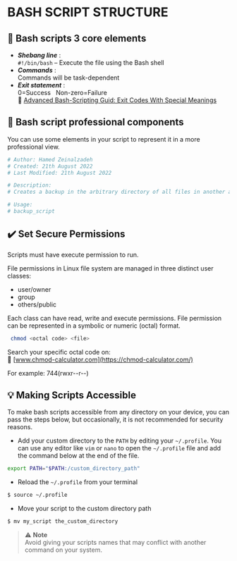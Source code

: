 # BASH SCRIPT STRUCTURE
## :key: Bash scripts 3 core elements
- ***Shebang line*** : 
<br>`#!/bin/bash` – Execute the file using the Bash shell
- ***Commands*** :
<br>Commands will be task-dependent
- ***Exit statement*** :
<br>0=Success &nbsp; Non-zero=Failure
<br>:link: [Advanced Bash-Scripting Guid: Exit Codes With Special Meanings](https://tldp.org/LDP/abs/html/exitcodes.html) 

## :wrench: Bash script professional components
You can use some elements in your script to represent it in a more professional view.

```bash
# Author: Hamed Zeinalzadeh
# Created: 21th August 2022
# Last Modified: 21th August 2022

# Description:
# Creates a backup in the arbitrary directory of all files in another arbitrary directory.

# Usage:
# backup_script
```

## :heavy_check_mark: Set Secure Permissions
Scripts must have execute permission to run.

File permissions in Linux file system are managed in three distinct user classes: 
- user/owner
- group
- others/public 

 Each class can have read, write and execute permissions. File permission can be represented in a symbolic or numeric (octal) format.

```bash
 chmod <octal code> <file>
```
Search your specific octal code on:
<br>:link: [www.chmod-calculator.com](https://chmod-calculator.com/)

For example:  744(rwxr--r--)
## :bulb: Making Scripts Accessible
To make bash scripts accessible from any directory on your device, you can pass the steps below, but occasionally, it is not recommended for security reasons.
- Add your custom directory to the `PATH`  by editing your `~/.profile`. You can use any editor like `vim` or `nano` to open the `~/.profile` file and add the command below at the end of the file.

```bash
export PATH="$PATH:/custom_directory_path"
```

- Reload the `~/.profile` from your terminal 

```bash title='hello'
$ source ~/.profile
```

- Move your script to the custom directory path

```bash
$ mv my_script the_custom_directory
```
> :warning: <b>Note</b>
> <br>Avoid giving your scripts names that may conflict with another command on your system.